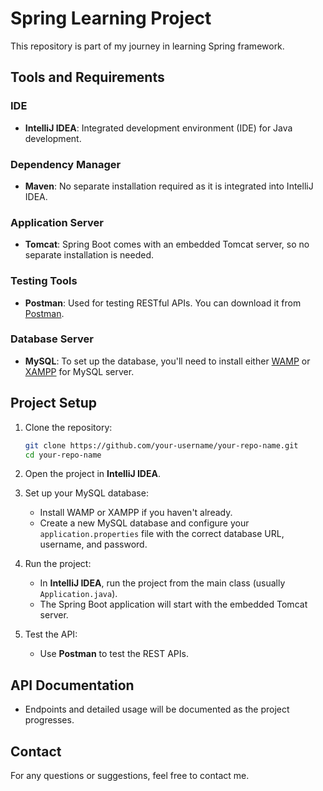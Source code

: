 # Spring Learning Project

This repository is part of my journey in learning Spring framework.

## Tools and Requirements

### IDE
- **IntelliJ IDEA**: Integrated development environment (IDE) for Java development.

### Dependency Manager
- **Maven**: No separate installation required as it is integrated into IntelliJ IDEA.

### Application Server
- **Tomcat**: Spring Boot comes with an embedded Tomcat server, so no separate installation is needed.

### Testing Tools
- **Postman**: Used for testing RESTful APIs. You can download it from [Postman](https://www.postman.com/downloads/).

### Database Server
- **MySQL**: To set up the database, you'll need to install either [WAMP](https://www.wampserver.com/en/) or [XAMPP](https://www.apachefriends.org/index.html) for MySQL server.

## Project Setup

1. Clone the repository:
    ```bash
    git clone https://github.com/your-username/your-repo-name.git
    cd your-repo-name
    ```

2. Open the project in **IntelliJ IDEA**.

3. Set up your MySQL database:
    - Install WAMP or XAMPP if you haven't already.
    - Create a new MySQL database and configure your `application.properties` file with the correct database URL, username, and password.

4. Run the project:
    - In **IntelliJ IDEA**, run the project from the main class (usually `Application.java`).
    - The Spring Boot application will start with the embedded Tomcat server.

5. Test the API:
    - Use **Postman** to test the REST APIs.

## API Documentation

- Endpoints and detailed usage will be documented as the project progresses.

## Contact

For any questions or suggestions, feel free to contact me.

